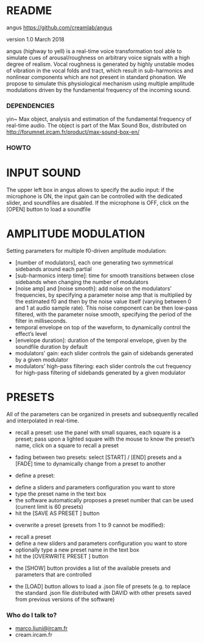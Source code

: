 # README #

angus
https://github.com/creamlab/angus

version 1.0
March 2018

angus (highway to yell) is a real-time voice transformation tool able to simulate cues of arousal/roughness on arbitrary voice signals with a high degree of realism. 
Vocal roughness is generated by highly unstable modes of vibration in the vocal folds and tract, which result in sub-harmonics and nonlinear components which are not present in standard phonation. We propose to simulate this physiological mechanism using multiple amplitude modulations driven by the fundamental frequency of the incoming sound.

### DEPENDENCIES ###
yin~ Max object, analysis and estimation of the fundamental frequency of real-time audio. 
The object is part of the Max Sound Box, distributed on http://forumnet.ircam.fr/product/max-sound-box-en/

### HOWTO ###

# INPUT SOUND

The upper left box in angus allows to specify the audio input: if the microphone is ON, the input gain can be controlled with the dedicated slider, and soundfiles are disabled.
If the microphone is OFF, click on the [OPEN] button to load a soundfile 


# AMPLITUDE MODULATION

Setting parameters for multiple f0-driven amplitude modulation:

* [number of modulators], each one generating two symmetrical sidebands around each partial
* [sub-harmonics interp time]: time for smooth transitions between close sidebands when changing the number of modulators
* [noise amp] and [noise smooth]: add noise on the modulators’ frequencies, by specifying a parameter noise amp that is multiplied by the estimated f0 and then by the noise value itself (varying between 0 and 1 at audio sample rate). This noise component can be then low-pass filtered, with the parameter noise smooth, specifying the period of the filter in milliseconds.
* temporal envelope on top of the waveform, to dynamically control the effect’s
level
* [envelope duration]: duration of the temporal envelope, given by the soundfile duration by default
* modulators' gain: each slider controls the gain of sidebands generated by a given modulator
* modulators' high-pass filtering: each slider controls the cut frequency for high-pass filtering of sidebands generated by a given modulator

# PRESETS

All of the parameters can be organized in presets and subsequently recalled and interpolated in real-time. 

* recall a preset: use the panel with small squares, each square is a preset; pass upon a lighted square with the mouse to know the preset’s name, click on a square to recall a preset

* fading between two presets: select [START] / [END] presets and a [FADE] time to dynamically change from a preset to another

* define a preset: 
- define a sliders and parameters configuration you want to store
- type the preset name in the text box
- the software automatically proposes a preset number that can be used (current limit is 60 presets) 
- hit the [SAVE AS PRESET <n>] button

* overwrite a preset (presets from 1 to 9 cannot be modified): 
- recall a preset
- define a new sliders and parameters configuration you want to store
- optionally type a new preset name in the text box
- hit the [OVERWRITE PRESET <n>] button

* the [SHOW] button provides a list of the available presets and parameters that are controlled

* the [LOAD] button allows to load a .json file of presets (e.g. to replace the standard .json file distributed with DAVID with other presets saved from previous versions of the software)


### Who do I talk to? ###

* marco.liuni@ircam.fr
* cream.ircam.fr
